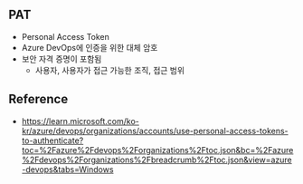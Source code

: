 
## PAT

- Personal Access Token
- Azure DevOps에 인증을 위한 대체 암호
- 보안 자격 증명이 포함됨
    - 사용자, 사용자가 접근 가능한 조직, 접근 범위


## Reference
- https://learn.microsoft.com/ko-kr/azure/devops/organizations/accounts/use-personal-access-tokens-to-authenticate?toc=%2Fazure%2Fdevops%2Forganizations%2Ftoc.json&bc=%2Fazure%2Fdevops%2Forganizations%2Fbreadcrumb%2Ftoc.json&view=azure-devops&tabs=Windows
